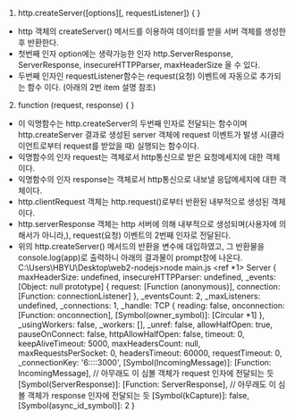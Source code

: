 1. http.createServer([options][, requestListener]) { }
- http 객체의 createServer() 메서드를 이용하여 데이터를 받을 서버 객체를 생성한 후 반환한다.
- 첫번째 인자 option에는 생략가능한 인자 http.ServerResponse, ServerResponse, insecureHTTPParser, maxHeaderSize 올 수 있다.
- 두번째 인자인 requestListener함수는 request(요청) 이벤트에 자동으로 추가되는 함수 이다. (아래의 2번 item 설명 참조)
2. function (request, response) { }
- 이 익명함수는 http.createServer의 두번째 인자로 전달되는 함수이며 http.createServer 결과로 생성된 server 객체에 
  request 이벤트가 발생 시(클라이언트로부터 request를 받았을 때) 실행되는 함수이다.
- 익명함수의 인자 request는 객체로서 http통신으로 받은 요청메세지에 대한 객체이다. 
- 익명함수의 인자 response는 객체로서 http통신으로 내보낼 응답메세지에 대한 객체이다. 
- http.clientRequest 객체는 http.request()로부터 반환된 내부적으로 생성된 객체이다.
- http.serverResponse 객체는 http 서버에 의해 내부적으로 생성되며(사용자에 의해서가 아니라,), 
  request(요청) 이벤트의 2번째 인자로 전달된다.
- 위의 http.createServer() 메서드의 반환을 변수에 대입하였고, 그 반환물을 console.log(app)로 출력하니 아래의 
  결과물이 prompt창에 나온다.
C:\Users\HBYU\Desktop\web2-nodejs>node main.js
<ref *1> Server {
  maxHeaderSize: undefined,
  insecureHTTPParser: undefined,
  _events: [Object: null prototype] {
    request: [Function (anonymous)],
    connection: [Function: connectionListener]
  },
  _eventsCount: 2,
  _maxListeners: undefined,
  _connections: 1,
  _handle: TCP {
    reading: false,
    onconnection: [Function: onconnection],
    [Symbol(owner_symbol)]: [Circular *1]
  },
  _usingWorkers: false,
  _workers: [],
  _unref: false,
  allowHalfOpen: true,
  pauseOnConnect: false,
  httpAllowHalfOpen: false,
  timeout: 0,
  keepAliveTimeout: 5000,
  maxHeadersCount: null,
  maxRequestsPerSocket: 0,
  headersTimeout: 60000,
  requestTimeout: 0,
  _connectionKey: '6::::3000',
  [Symbol(IncomingMessage)]: [Function: IncomingMessage], // 아무래도 이 심볼 객체가 request 인자에 전달되는 듯
  [Symbol(ServerResponse)]: [Function: ServerResponse], // 아무래도 이 심볼 객체가 response 인자에 전달되는 듯
  [Symbol(kCapture)]: false,
  [Symbol(async_id_symbol)]: 2
}
